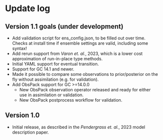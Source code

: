 # Update log

## Version 1.1 goals (under development)

* Add validation script for ens_config.json, to be filled out over time. Checks at install time if ensemble settings are valid, including some syntax!
* Add rerun support from *Varon et. al.*, 2023, which is a lower cost approximation of run-in-place type methods.
* Initial YAML support for eventual transition.
* Support for GC 14.1 and newer.
* Made it possible to compare some observations to prior/posterior on the fly without assimilation (e.g. for validation).
* Add ObsPack support for GC >=14.0.0
  * New ObsPack observation operator released and ready for either use in assimilation or validation.
  * New ObsPack postprocess workflow for validation.

## Version 1.0

* Initial release, as described in the *Pendergrass et. al.*, 2023 model description paper.